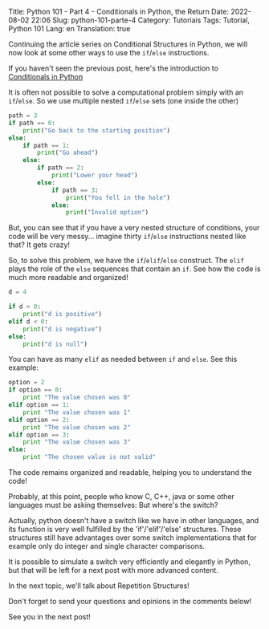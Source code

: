 Title: Python 101 - Part 4 - Conditionals in Python, the Return
Date: 2022-08-02 22:06
Slug: python-101-parte-4
Category: Tutoriais
Tags: Tutorial, Python 101
Lang: en
Translation: true

Continuing the article series on Conditional Structures in Python, we will now look at some other ways to use the `if`/`else` instructions.

If you haven't seen the previous post, here's the introduction to [Conditionals in Python](({filename}/Tutorials/python101.3.md))

It is often not possible to solve a computational problem simply with an `if`/`else`. So we use multiple nested `if`/`else` sets (one inside the other)

```Python
path = 3
if path == 0:
    print("Go back to the starting position")
else:
    if path == 1:
        print("Go ahead")
    else:
        if path == 2:
            print("Lower your head")
        else:
            if path == 3:
                print("You fell in the hole")
            else:
                print("Invalid option")
```

But, you can see that if you have a very nested structure of conditions, your code will be very messy... imagine thirty `if`/`else` instructions nested like that? It gets crazy!

So, to solve this problem, we have the `if`/`elif`/`else` construct. The `elif` plays the role of the `else` sequences that contain an `if`. See how the code is much more readable and organized!

```Python
d = 4

if d > 0:
    print("d is positive")
elif d < 0:
    print("d is negative")
else:
    print("d is null")
```

You can have as many `elif` as needed between `if` and `else`. See this example:

```Python
option = 2
if option == 0:
    print "The value chosen was 0"
elif option == 1:
    print "The value chosen was 1"
elif option == 2:
    print "The value chosen was 2"
elif option == 3:
    print "The value chosen was 3"
else:
    print "The chosen value is not valid"
```

The code remains organized and readable, helping you to understand the code!

Probably, at this point, people who know C, C++, java or some other languages ​​must be asking themselves: But where's the switch?

Actually, python doesn't have a switch like we have in other languages, and its function is very well fulfilled by the 'if'/'elif'/'else' structures. These structures still have advantages over some switch implementations that for example only do integer and single character comparisons.

It is possible to simulate a switch very efficiently and elegantly in Python, but that will be left for a next post with more advanced content.

In the next topic, we'll talk about Repetition Structures!

Don't forget to send your questions and opinions in the comments below!

See you in the next post!